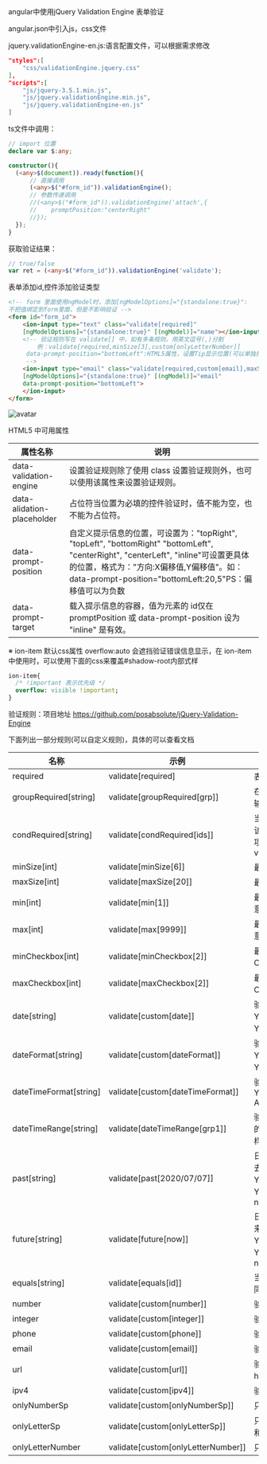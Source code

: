 angular中使用jQuery Validation Engine 表单验证

angular.json中引入js，css文件

  jquery.validationEngine-en.js:语言配置文件，可以根据需求修改

```json
"styles":[
    "css/validationEngine.jquery.css"
],
"scripts":[
    "js/jquery-3.5.1.min.js",
    "js/jquery.validationEngine.min.js",
    "js/jquery.validationEngine-en.js"
]
```

ts文件中调用：

```typescript
// import 位置
declare var $:any;

constructor(){
  (<any>$(document)).ready(function(){
      // 直接调用
      (<any>$("#form_id")).validationEngine();
      // 参数传递调用
      //(<any>$("#form_id")).validationEngine('attach',{
      //    promptPosition:"centerRight"
      //});
  });
}
```

获取验证结果：

```typescript
// true/false
var ret = (<any>$("#form_id")).validationEngine('validate');
```

表单添加id,控件添加验证类型

```html
<!-- form 里面使用ngModel时，添加[ngModelOptions]="{standalone:true}":
不把值绑定到form里面，但是不影响验证 -->
<form id="form_id">
    <ion-input type="text" class="validate[required]" 
    [ngModelOptions]="{standalone:true}" [(ngModel)]="name"></ion-input>
    <!-- 验证规则写在 validate[] 中，如有多条规则，用英文逗号(,)分割
        例：validate[required,minSize[3],custom[onlyLetterNumber]]
     data-prompt-position="bottomLeft":HTML5属性，设置Tip显示位置(可以单独指定)
     -->
    <ion-input type="email" class="validate[required,custom[email],maxSize[255]]"
    [ngModelOptions]="{standalone:true}" [(ngModel)]="email" 
    data-prompt-position="bottomLeft">
    </ion-input>
</form>
```

<img src="https://goooooooooooooo.github.io/img/jqueryValidationEngine.jpg" title="" alt="avatar" data-align="center">

HTML5 中可用属性

| 属性名称                       | 说明                                                                                                                                                                                       |
| -------------------------- | ---------------------------------------------------------------------------------------------------------------------------------------------------------------------------------------- |
| data-validation-engine     | 设置验证规则除了使用 class 设置验证规则外，也可以使用该属性来设置验证规则。                                                                                                                                                |
| data-alidation-placeholder | 占位符当位置为必填的控件验证时，值不能为空，也不能为占位符。                                                                                                                                                           |
| data-prompt-position       | 自定义提示信息的位置，可设置为："topRight", "topLeft", "bottomRight" "bottomLeft", "centerRight", "centerLeft", "inline"可设置更具体的位置，格式为："方向:X偏移值,Y偏移值"。如：data-prompt-position="bottomLeft:20,5"PS：偏移值可以为负数 |
| data-prompt-target         | 载入提示信息的容器，值为元素的 id仅在 promptPosition 或 data-prompt-position 设为 "inline" 是有效。                                                                                                              |

※ ion-item 默认css属性 overflow:auto 会遮挡验证错误信息显示，在 ion-item 中使用时，可以使用下面的css来覆盖#shadow-root内部式样

```sass
ion-item{
  /* !important 表示优先级 */
  overflow: visible !important;
}
```

验证规则：项目地址 https://github.com/posabsolute/jQuery-Validation-Engine

下面列出一部分规则(可以自定义规则)，具体的可以查看文档

| 名称                     | 示例                                 | 说明                                                                             |
| ---------------------- | ---------------------------------- | ------------------------------------------------------------------------------ |
| required               | validate[required]                 | 表示必填项                                                                          |
| groupRequired[string]  | validate[groupRequired[grp]]       | 在验证组为 grp 的群组，中至少输入或选择一项                                                       |
| condRequired[string]   | validate[condRequired[ids]]        | 当 ids 的某个控件不为空时，那么该控件也为必填项。可以依赖多项，如：validate[condRequired[id1,id2]]            |
| minSize[int]           | validate[minSize[6]]               | 最少输入字符数                                                                        |
| maxSize[int]           | validate[maxSize[20]]              | 最多输入字符数                                                                        |
| min[int]               | validate[min[1]]                   | 最小值（该项为数字的最小值，注意与 minSize 的区分）                                                 |
| max[int]               | validate[max[9999]]                | 最大值（该项为数字的最大值，注意与 maxSize 的区分）                                                 |
| minCheckbox[int]       | validate[minCheckbox[2]]           | 最少选取的项目数（用于 Checkbox）                                                          |
| maxCheckbox[int]       | validate[maxCheckbox[2]]           | 最多选取的项目数（用于 Checkbox）                                                          |
| date[string]           | validate[custom[date]]             | 验证日期，格式为 YYYY/MM/DD、YYYY/M/D、YYYY-MM-DD、YYYY-M-D                               |
| dateFormat[string]     | validate[custom[dateFormat]]       | 验证日期格式，格式为 YYYY/MM/DD、YYYY/M/D、YYYY-MM-DD、YYYY-M-D                             |
| dateTimeFormat[string] | validate[custom[dateTimeFormat]]   | 验证日期及时间格式，格式为：YYYY/MM/DD hh:mm:ss AM\|PM                                       |
| dateTimeRange[string]  | validate[dateTimeRange[grp1]]      | 验证日期及时间范围，增加了时间的对比，其他的和 dateRange 一样。                                          |
| past[string]           | validate[past[2020/07/07]]         | 日期必需是 date 或 date 的过去。date 格式可写作 YYYY/MM/DD、YYYY/M/D、YYYY-MM-DD、YYYY-M-D 或 now |
| future[string]         | validate[future[now]]              | 日期必须是 data 或 date 的未来。date 格式可写作 YYYY/MM/DD、YYYY/M/D、YYYY-MM-DD、YYYY-M-D 或 now |
| equals[string]         | validate[equals[id]]               | 当前控件的值需与控件 id 的值相同                                                             |
| number                 | validate[custom[number]]           | 验证数字                                                                           |
| integer                | validate[custom[integer]]          | 验证整数                                                                           |
| phone                  | validate[custom[phone]]            | 验证电话号码                                                                         |
| email                  | validate[custom[email]]            | 验证 E-mail 地址                                                                   |
| url                    | validate[custom[url]]              | 验证 url 地址，需以 http://、https:// 或 ftp:// 开头                                      |
| ipv4                   | validate[custom[ipv4]]             | 验证 ipv4 地址                                                                     |
| onlyNumberSp           | validate[custom[onlyNumberSp]]     | 只接受填数字和空格                                                                      |
| onlyLetterSp           | validate[custom[onlyLetterSp]]     | 只接受填英文字母、单引号（'）和空格                                                             |
| onlyLetterNumber       | validate[custom[onlyLetterNumber]] | 只接受数字和英文字母                                                                     |
